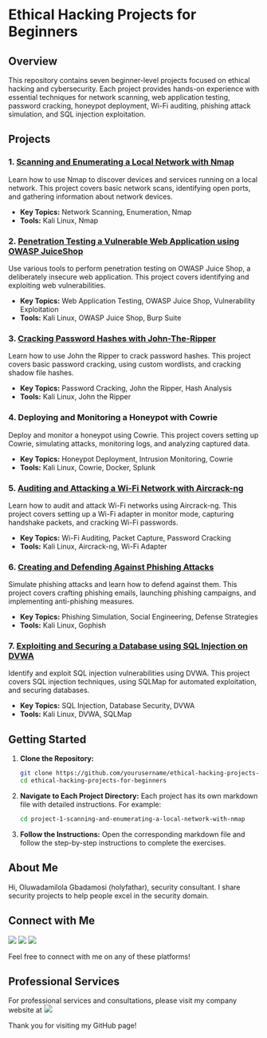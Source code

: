 # Ethical Hacking Projects for Beginners

## Overview

This repository contains seven beginner-level projects focused on ethical hacking and cybersecurity. Each project provides hands-on experience with essential techniques for network scanning, web application testing, password cracking, honeypot deployment, Wi-Fi auditing, phishing attack simulation, and SQL injection exploitation.

## Projects

### 1. <a href="https://github.com/oluwadamilolag/Project-1-Scanning-and-Enumerating-a-Local-Network-with-Nmap.md" />Scanning and Enumerating a Local Network with Nmap</a><br>
Learn how to use Nmap to discover devices and services running on a local network. This project covers basic network scans, identifying open ports, and gathering information about network devices.

- **Key Topics:** Network Scanning, Enumeration, Nmap
- **Tools:** Kali Linux, Nmap

### 2. <a href="https://github.com/oluwadamilolag/Project-1-Scanning-and-Enumerating-a-Local-Network-with-Nmap.md" />Penetration Testing a Vulnerable Web Application using OWASP JuiceShop</a><br>
Use various tools to perform penetration testing on OWASP Juice Shop, a deliberately insecure web application. This project covers identifying and exploiting web vulnerabilities.

- **Key Topics:** Web Application Testing, OWASP Juice Shop, Vulnerability Exploitation
- **Tools:** Kali Linux, OWASP Juice Shop, Burp Suite

### 3. <a href="https://github.com/oluwadamilolag/Project-1-Scanning-and-Enumerating-a-Local-Network-with-Nmap.md" />Cracking Password Hashes with John-The-Ripper</a><br>
Learn how to use John the Ripper to crack password hashes. This project covers basic password cracking, using custom wordlists, and cracking shadow file hashes.

- **Key Topics:** Password Cracking, John the Ripper, Hash Analysis
- **Tools:** Kali Linux, John the Ripper

### 4. <a href="https://github.com/oluwadamilolag/Project-1-Scanning-and-Enumerating-a-Local-Network-with-Nmap.md" /></a>Deploying and Monitoring a Honeypot with Cowrie<br>
Deploy and monitor a honeypot using Cowrie. This project covers setting up Cowrie, simulating attacks, monitoring logs, and analyzing captured data.

- **Key Topics:** Honeypot Deployment, Intrusion Monitoring, Cowrie
- **Tools:** Kali Linux, Cowrie, Docker, Splunk

### 5. [Auditing and Attacking a Wi-Fi Network with Aircrack-ng](https://github.com/0xrajneesh/Ethical-Hacking-Projects-for-beginners/blob/main/Project-5-Auditing-and-Attacking-a-Wi-Fi-Network-with-Aircrack-ng.md)
Learn how to audit and attack Wi-Fi networks using Aircrack-ng. This project covers setting up a Wi-Fi adapter in monitor mode, capturing handshake packets, and cracking Wi-Fi passwords.

- **Key Topics:** Wi-Fi Auditing, Packet Capture, Password Cracking
- **Tools:** Kali Linux, Aircrack-ng, Wi-Fi Adapter

### 6. [Creating and Defending Against Phishing Attacks](https://github.com/0xrajneesh/Ethical-Hacking-Projects-for-beginners/blob/main/Project-6-Building-Phishing-Simulation-on-kali-linux.md)
Simulate phishing attacks and learn how to defend against them. This project covers crafting phishing emails, launching phishing campaigns, and implementing anti-phishing measures.

- **Key Topics:** Phishing Simulation, Social Engineering, Defense Strategies
- **Tools:** Kali Linux, Gophish

### 7. [Exploiting and Securing a Database using SQL Injection on DVWA](https://github.com/0xrajneesh/Ethical-Hacking-Projects-for-beginners/blob/main/Project-7-Exploiting-and-Securing-a-Database-using-SQL-Injection-on-DVWA.md)
Identify and exploit SQL injection vulnerabilities using DVWA. This project covers SQL injection techniques, using SQLMap for automated exploitation, and securing databases.

- **Key Topics:** SQL Injection, Database Security, DVWA
- **Tools:** Kali Linux, DVWA, SQLMap

## Getting Started

1. **Clone the Repository:**
    ```bash
    git clone https://github.com/yourusername/ethical-hacking-projects-for-beginners.git
    cd ethical-hacking-projects-for-beginners
    ```

2. **Navigate to Each Project Directory:**
    Each project has its own markdown file with detailed instructions. For example:
    ```bash
    cd project-1-scanning-and-enumerating-a-local-network-with-nmap
    ```

3. **Follow the Instructions:**
    Open the corresponding markdown file and follow the step-by-step instructions to complete the exercises.

## About Me

Hi, Oluwadamilola Gbadamosi (holyfathar), security consultant. I share security projects to help people excel in the security domain.

## Connect with Me

<a href="https://linkedin.com/in/oluwadamilolag"><img src="https://img.shields.io/badge/-LinkedIn-0072b1?style=for-the-badge&logo=linkedin&logoColor=white" /></a>
<a href="https://www.youtube.com/@holyfathar/videos"><img src="https://img.shields.io/badge/-YouTube-FF0000?style=for-the-badge&logo=youtube&logoColor=white" /></a>
<a href="https://www.tiktok.com/@holyfathar?_t=8jp5UctjhXJ&_r=1"><img src="https://img.shields.io/badge/-TikTok-000000?style=for-the-badge&logo=tiktok&logoColor=white" /></a>

Feel free to connect with me on any of these platforms!

## Professional Services

For professional services and consultations, please visit my company website at <a href="https://linkedin.com/in/oluwadamilolag"><img src="https://img.shields.io/badge/-LinkedIn-0072b1?style=for-the-badge&logo=linkedin&logoColor=white" /></a>

Thank you for visiting my GitHub page!
